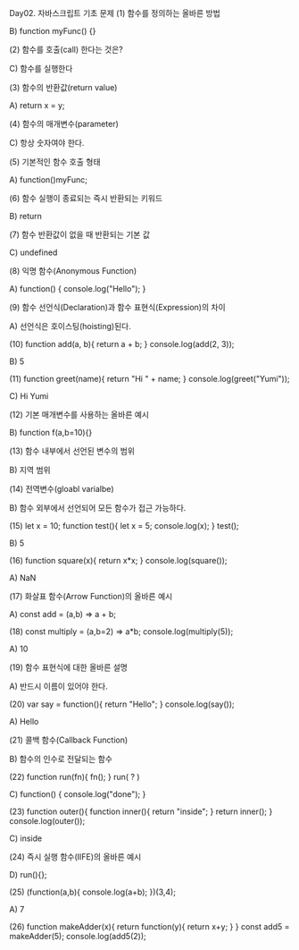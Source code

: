 Day02. 자바스크립트 기초 문제
(1) 함수를 정의하는 올바른 방법

B) function myFunc() {}

(2) 함수를 호출(call) 한다는 것은?

C) 함수를 실행한다

(3) 함수의 반환값(return value)

A) return x = y;

(4) 함수의 매개변수(parameter)

C) 항상 숫자여야 한다.

(5) 기본적인 함수 호출 형태

A) function()myFunc;

(6) 함수 실행이 종료되는 즉시 반환되는 키워드

B) return

(7) 함수 반환값이 없을 때 반환되는 기본 값

C) undefined

(8) 익명 함수(Anonymous Function)

A) function() { console.log("Hello"); }

(9) 함수 선언식(Declaration)과 함수 표현식(Expression)의 차이

A) 선언식은 호이스팅(hoisting)된다.

(10) function add(a, b){ return a + b; }
console.log(add(2, 3));

B) 5

(11) function greet(name){ return "Hi " + name; }
console.log(greet("Yumi"));

C) Hi Yumi

(12) 기본 매개변수를 사용하는 올바른 예시

B) function f(a,b=10){}

(13) 함수 내부에서 선언된 변수의 범위

B) 지역 범위

(14) 전역변수(gloabl varialbe)

B) 함수 외부에서 선언되어 모든 함수가 접근 가능하다.

(15) let x = 10;
function test(){
let x = 5;
console.log(x);
}
test();

B) 5

(16) function square(x){ return x\*x; }
console.log(square());

A) NaN

(17) 화살표 함수(Arrow Function)의 올바른 예시

A) const add = (a,b) => a + b;

(18) const multiply = (a,b=2) => a\*b;
console.log(multiply(5));

A) 10

(19) 함수 표현식에 대한 올바른 설명

A) 반드시 이름이 있어야 한다.

(20) var say = function(){ return "Hello"; }
console.log(say());

A) Hello

(21) 콜백 함수(Callback Function)

B) 함수의 인수로 전달되는 함수

(22) function run(fn){ fn(); }
run( ? )

C) function() { console.log("done"); }

(23) function outer(){
function inner(){
return "inside";
}
return inner();
}
console.log(outer());

C) inside

(24) 즉시 실행 함수(IIFE)의 올바른 예시

D) run(){};

(25) (function(a,b){
console.log(a+b);
})(3,4);

A) 7

(26) function makeAdder(x){
return function(y){
return x+y;
}
}
const add5 = makeAdder(5);
console.log(add5(2));
